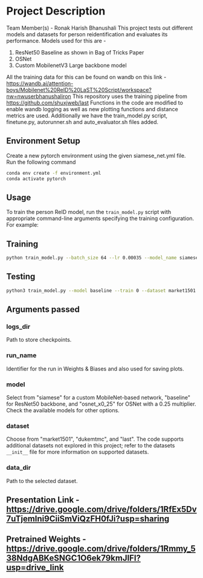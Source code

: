# Project Description
Team Member(s) - Ronak Harish Bhanushali
This project tests out different models and datasets for person reidentification and evaluates its performance. Models used for this are - 
1. ResNet50 Baseline as shown in Bag of Tricks Paper
2. OSNet
3. Custom MobilenetV3 Large backbone model

All the training data for this can be found on wandb on this link - https://wandb.ai/attention-boys/Mobilenet%20ReID%20LaST%20Script/workspace?nw=nwuserbhanushaliron
This repository uses the training pipeline from https://github.com/shuxjweb/last
Functions in the code are modified to enable wandb logging as well as new plotting functions and distance metrics are used. Additionally we have the train_model.py script, finetune.py, autorunner.sh and auto_evaluator.sh files added.  

## Environment Setup

Create a new pytorch environment using the given siamese_net.yml file. Run the following command
```bash
conda env create -f environment.yml
conda activate pytorch
```

## Usage

To train the person ReID model, run the `train_model.py` script with appropriate command-line arguments specifying the training configuration. For example:

## Training

```bash
python train_model.py --batch_size 64 --lr 0.00035 --model_name siamese --max_epochs 50 --train 1 --logs_dir /home/ronak/data/logs --dataset market1501 --log_wandb 1 --run_name siamese_market --data_dir /home/ronak/data/
```
## Testing

```bash
python3 train_model.py --model baseline --train 0 --dataset market1501  --logs_dir /home/ronak/datasets/market1501/logs/baseline --data_dir /home/ronak/datasets/
```
## Arguments passed

### logs_dir
Path to store checkpoints.

### run_name
Identifier for the run in Weights & Biases and also used for saving plots.

### model
Select from "siamese" for a custom MobileNet-based network, "baseline" for ResNet50 backbone, and "osnet_x0_25" for OSNet with a 0.25 multiplier. Check the available models for other options.

### dataset
Choose from "market1501", "dukemtmc", and "last". The code supports additional datasets not explored in this project; refer to the datasets `__init__` file for more information on supported datasets.

### data_dir
Path to the selected dataset.


## Presentation Link - https://drive.google.com/drive/folders/1RfEx5Dv7uTjemIni9CiiSmViQzFH0fJi?usp=sharing
## Pretrained Weights - https://drive.google.com/drive/folders/1Rmmy_538NdgABKeSNGC1O6ek79kmJIFl?usp=drive_link
